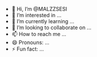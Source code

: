 - 👋 Hi, I’m @MALZZSESI
- 👀 I’m interested in ...
- 🌱 I’m currently learning ...
- 💞️ I’m looking to collaborate on ...
- 📫 How to reach me ...
- 😄 Pronouns: ...
- ⚡ Fun fact: ...

<!---
MALZZSESI/MALZZSESI is a ✨ special ✨ repository because its `README.md` (this file) appears on your GitHub profile.
You can click the Preview link to take a look at your changes.
--->
